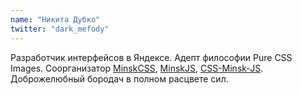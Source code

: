 ```yaml
---
name: "Никита Дубко"
twitter: "dark_mefody"
---
```


Разработчик интерфейсов в Яндексе. Адепт философии Pure CSS Images. Соорганизатор [MinskCSS](https://twitter.com/MinskCSS), [MinskJS](https://twitter.com/MinskJS), [CSS-Minsk-JS](https://css-minsk-js.by/). Доброжелюбный бородач в полном расцвете сил.
